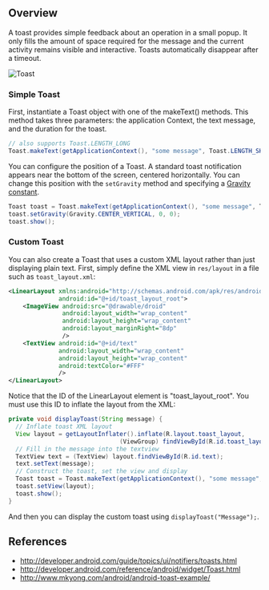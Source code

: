 ## Overview

A toast provides simple feedback about an operation in a small popup. It only fills the amount of space required for the message and the current activity remains visible and interactive. Toasts automatically disappear after a timeout.

![Toast](http://developer.android.com/images/toast.png)

### Simple Toast

First, instantiate a Toast object with one of the makeText() methods. This method takes three parameters: the application Context, the text message, and the duration for the toast. 

```java
// also supports Toast.LENGTH_LONG
Toast.makeText(getApplicationContext(), "some message", Toast.LENGTH_SHORT).show();
```

You can configure the position of a Toast. A standard toast notification appears near the bottom of the screen, centered horizontally. You can change this position with the `setGravity` method and specifying a [Gravity constant](http://developer.android.com/reference/android/view/Gravity.html).

```java
Toast toast = Toast.makeText(getApplicationContext(), "some message", Toast.LENGTH_SHORT);
toast.setGravity(Gravity.CENTER_VERTICAL, 0, 0);
toast.show();
```

### Custom Toast

You can also create a Toast that uses a custom XML layout rather than just displaying plain text. First, simply define the XML view in `res/layout` in a file such as `toast_layout.xml`:

```xml
<LinearLayout xmlns:android="http://schemas.android.com/apk/res/android"
              android:id="@+id/toast_layout_root">
    <ImageView android:src="@drawable/droid"
               android:layout_width="wrap_content"
               android:layout_height="wrap_content"
               android:layout_marginRight="8dp"
               />
    <TextView android:id="@+id/text"
              android:layout_width="wrap_content"
              android:layout_height="wrap_content"
              android:textColor="#FFF"
              />
</LinearLayout>
```

Notice that the ID of the LinearLayout element is "toast_layout_root". You must use this ID to inflate the layout from the XML:

```java
private void displayToast(String message) {
  // Inflate toast XML layout
  View layout = getLayoutInflater().inflate(R.layout.toast_layout,
                               (ViewGroup) findViewById(R.id.toast_layout_root));
  // Fill in the message into the textview
  TextView text = (TextView) layout.findViewById(R.id.text);
  text.setText(message); 
  // Construct the toast, set the view and display
  Toast toast = Toast.makeText(getApplicationContext(), "some message", Toast.LENGTH_SHORT);
  toast.setView(layout);
  toast.show();
}
```

And then you can display the custom toast using `displayToast("Message");`.

## References

 * <http://developer.android.com/guide/topics/ui/notifiers/toasts.html>
 * <http://developer.android.com/reference/android/widget/Toast.html>
 * <http://www.mkyong.com/android/android-toast-example/>